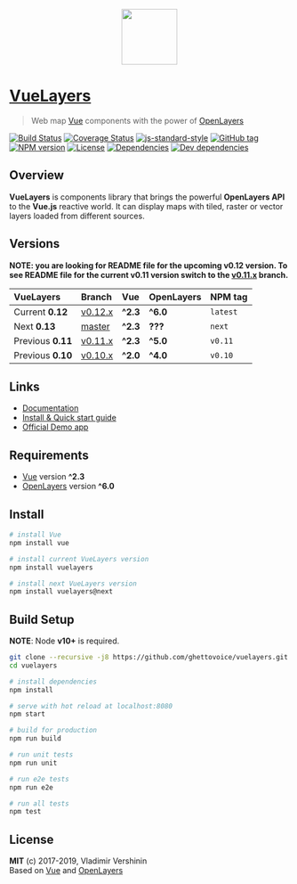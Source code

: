 <p align="center">
  <a href="https://vuelayers.github.io/" target="_blank" title="VueLayers Homepage">
    <img width="100" src="https://vuelayers.github.io/_media/logo.svg"><br />
  </a>
</p>

# [VueLayers](https://vuelayers.github.io/)
> Web map [Vue](https://vuejs.org/ "Vue Homepage") components with the power of [OpenLayers](https://openlayers.org/ "OpenLayers Homepage")

[![Build Status](https://travis-ci.org/ghettovoice/vuelayers.svg?branch=master)](https://travis-ci.org/ghettovoice/vuelayers)
[![Coverage Status](https://coveralls.io/repos/github/ghettovoice/vuelayers/badge.svg?branch=master)](https://coveralls.io/github/ghettovoice/vuelayers?branch=master)
[![js-standard-style](https://img.shields.io/badge/code%20style-standard-brightgreen.svg)](http://standardjs.com)
[![GitHub tag](https://img.shields.io/github/tag/ghettovoice/vuelayers.svg)](https://github.com/ghettovoice/vuelayers/releases)
[![NPM version](https://img.shields.io/npm/v/vuelayers.svg)](https://www.npmjs.com/package/vuelayers)
[![License](https://img.shields.io/github/license/ghettovoice/vuelayers.svg)](https://github.com/ghettovoice/vuelayers/blob/master/LICENSE)
[![Dependencies](https://img.shields.io/david/ghettovoice/vuelayers.svg)](https://david-dm.org/ghettovoice/vuelayers)
[![Dev dependencies](https://img.shields.io/david/dev/ghettovoice/vuelayers.svg)](https://david-dm.org/ghettovoice/vuelayers?type=dev)

## Overview

**VueLayers** is components library that brings the powerful **OpenLayers API** to the **Vue.js** reactive world. 
It can display maps with tiled, raster or vector layers loaded from different sources.

## Versions

**NOTE: you are looking for README file for the upcoming v0.12 version. To see README file for the current v0.11
version switch to the [v0.11.x](https://github.com/ghettovoice/vuelayers/tree/v0.11.x) branch.**

| VueLayers         | Branch                                                           | Vue      | OpenLayers | NPM tag   |
|:------------------|:-----------------------------------------------------------------|:---------|:-----------|:----------|
| Current **0.12**  | [v0.12.x](https://github.com/ghettovoice/vuelayers/tree/v0.12.x) | **^2.3** | **^6.0**   | `latest`  |
| Next **0.13**     | [master](https://github.com/ghettovoice/vuelayers/tree/master)   | **^2.3** | **???**    | `next`    |
| Previous **0.11** | [v0.11.x](https://github.com/ghettovoice/vuelayers/tree/v0.11.x) | **^2.3** | **^5.0**   | `v0.11`   |
| Previous **0.10** | [v0.10.x](https://github.com/ghettovoice/vuelayers/tree/v0.10.x) | **^2.0** | **^4.0**   | `v0.10`   |

## Links

- [Documentation](https://vuelayers.github.io/)
- [Install & Quick start guide](https://vuelayers.github.io/#/quickstart)
- [Official Demo app](https://vuelayers.github.io/#/demo)

## Requirements

- [Vue](https://vuejs.org/) version **^2.3**
- [OpenLayers](https://openlayers.org/) version **^6.0**

## Install

```bash
# install Vue
npm install vue

# install current VueLayers version 
npm install vuelayers

# install next VueLayers version
npm install vuelayers@next
```

## Build Setup

**NOTE**: Node **v10+** is required.

``` bash
git clone --recursive -j8 https://github.com/ghettovoice/vuelayers.git
cd vuelayers

# install dependencies
npm install

# serve with hot reload at localhost:8080
npm start

# build for production
npm run build

# run unit tests
npm run unit

# run e2e tests
npm run e2e

# run all tests
npm test
```

## License

**MIT** (c) 2017-2019, Vladimir Vershinin  
Based on [Vue](https://vuejs.org/) and [OpenLayers](https://openlayers.org/)
